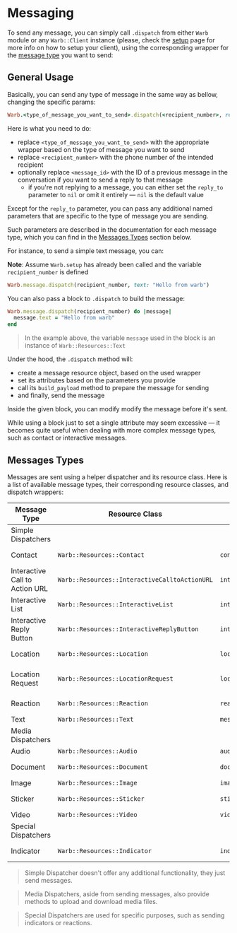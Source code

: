 # Messaging

To send any message, you can simply call `.dispatch` from either `Warb` module or any `Warb::Client` instance (please, check the [setup](./setup.md) page for more info on how to setup your client), using the corresponding wrapper for the [message type](#messages-types) you want to send:

## General Usage

Basically, you can send any type of message in the same way as bellow, changing the specific params:

```ruby
Warb.<type_of_message_you_want_to_send>.dispatch(<recipient_number>, reply_to: <message_id>, **specific_params)
```

Here is what  you need to do:
- replace `<type_of_message_you_want_to_send>` with the appropriate wrapper based on the type of message you want to send
- replace `<recipient_number>` with the phone number of the intended recipient
- optionally replace `<message_id>` with the ID of a previous message in the conversation if you want to send a reply to that message
  - if you're not replying to a message, you can either set the `reply_to` parameter to `nil` or omit it entirely — `nil` is the default value

Except for the `reply_to` parameter, you can pass any additional named parameters that are specific to the type of message you are sending.

Such parameters are described in the documentation for each message type, which you can find in the [Messages Types](#messages-types) section below.

For instance, to send a simple text message, you can:

**Note**: Assume `Warb.setup` has already been called and the variable `recipient_number` is defined

```ruby
Warb.message.dispatch(recipient_number, text: "Hello from warb")
```

You can also pass a block to `.dispatch` to build the message:

```ruby
Warb.message.dispatch(recipient_number) do |message|
  message.text = "Hello from warb"
end
```
> In the example above, the variable `message` used in the block is an instance of `Warb::Resources::Text`

Under the hood, the `.dispatch` method will:
- create a message resource object, based on the used wrapper
- set its attributes based on the parameters you provide
- call its `build_payload` method to prepare the message for sending
- and finally, send the message

Inside the given block, you can modify modify the message before it's sent.

While using a block just to set a single attribute may seem excessive — it becomes quite useful when dealing with more complex message types, such as contact or interactive messages.

## Messages Types

Messages are sent using a helper dispatcher and its resource class. Here is a list of available message types, their corresponding resource classes, and dispatch wrappers:

| Message Type                   | Resource Class                                | Dispatch Wrapper                    | Documentation                                                                 |
|--------------------------------|-----------------------------------------------|-------------------------------------|-------------------------------------------------------------------------------|
| Simple Dispatchers                                                                                                                                                                                   |
| Contact                        | `Warb::Resources::Contact`                    | `contact`                           | [Contact Message](./contact.md)                                               |
| Interactive Call to Action URL | `Warb::Resources::InteractiveCalltoActionURL` | `interactive_call_to_action_url`    | [Interactive Call to Action URL Message](./interactive_call_to_action_url.md) |
| Interactive List               | `Warb::Resources::InteractiveList`            | `interactive_list`                  | [Interactive List Message](./interactive_list.md)                             |
| Interactive Reply Button       | `Warb::Resources::InteractiveReplyButton`     | `interactive_reply_button`          | [Interactive Reply Button Message](./interactive_reply_button.md)             |
| Location                       | `Warb::Resources::Location`                   | `location`                          | [Location Message](./location.md)                                             |
| Location Request               | `Warb::Resources::LocationRequest`            | `location_request`                  | [Location Request Message](./location_request.md)                             |
| Reaction                       | `Warb::Resources::Reaction`                   | `reaction`                          | [Reaction Message](./reaction.md)                                             |
| Text                           | `Warb::Resources::Text`                       | `message`                           | [Text Message](./text.md)                                                     |
| Media Dispatchers                                                                                                                                                                                    |
| Audio                          | `Warb::Resources::Audio`                      | `audio`                             | [Audio Message](./audio.md)                                                   |
| Document                       | `Warb::Resources::Document`                   | `document`                          | [Document Message](./document.md)                                             |
| Image                          | `Warb::Resources::Image`                      | `image`                             | [Image Message](./image.md)                                                   |
| Sticker                        | `Warb::Resources::Sticker`                    | `sticker`                           | [Sticker Message](./sticker.md)                                               |
| Video                          | `Warb::Resources::Video`                      | `video`                             | [Video Message](./video.md)                                                   |
| Special Dispatchers                                                                                                                                                                                  |
| Indicator                      | `Warb::Resources::Indicator`                  | `indicator`                         | [Indicator Message](./indicator.md)                                           |

> Simple Dispatcher doesn't offer any additional functionality, they just send messages.

> Media Dispatchers, aside from sending messages, also provide methods to upload and download media files.

> Special Dispatchers are used for specific purposes, such as sending indicators or reactions.